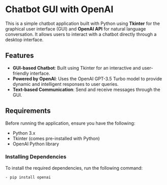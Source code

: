 # Chatbot GUI with OpenAI

This is a simple chatbot application built with Python using **Tkinter** for the graphical user interface (GUI) and **OpenAI API** for natural language conversation. It allows users to interact with a chatbot directly through a desktop interface.

## Features
- **GUI-based Chatbot**: Built using Tkinter for an interactive and user-friendly interface.
- **Powered by OpenAI**: Uses the OpenAI GPT-3.5 Turbo model to provide dynamic and intelligent responses to user queries.
- **Text-based Communication**: Send and receive messages through the GUI.

## Requirements

Before running the application, ensure you have the following:

- Python 3.x
- Tkinter (comes pre-installed with Python)
- OpenAI Python library

### Installing Dependencies
To install the required dependencies, run the following command:

```bash
- pip install openai
